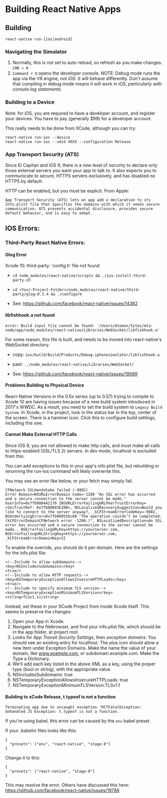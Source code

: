 # Building React Native Apps


## Building
`react-native run-[ios|android]`

### Navigating the Simulator
1. Normally, this is not set to auto-reload, so refresh as you make changes. `CMD + R`
2. `Command + D` opens the developer console. NOTE: Debug mode runs the app via the V8 engine, *not iOS*. It will behave differently. Don't assume that compiling in debug mode means it will work in iOS, _particularly with console.log statements_.


### Building to a Device
Note: for iOS, you are required to have a developer account, and register your devices. You have to pay (generally $99) for a developer account.

This really needs to be done from XCode, although you can try:

```
react-native run-ios --device
react-native run-ios --udid XXXX --configuration Release
```



### App Transport Security (ATS)
Since El Capitan and iOS 9, there is a new level of security to declare only those external servers you want your app to talk to. It also expects you to communicate to secure, HTTPS servers exclusively, and has disabled no HTTPS by default.

HTTP can be enabled, but you must be explicit. From Apple:

```App Transport Security (ATS) lets an app add a declaration to its Info.plist file that specifies the domains with which it needs secure communication. ATS prevents accidental disclosure, provides secure default behavior, and is easy to adopt.```


## IOS Errors:

### Third-Party React Native Errors:

#### Glog Error

Xcode 10: third-party: 'config.h' file not found

- `cd node_modules/react-native/scripts &&
./ios-install-third-party.sh`
- `cd <Your-Project-Folder>/node_modules/react-native/third-party/glog-0.3.4 &&
./configure`

- See: https://github.com/facebook/react-native/issues/14382

#### libfishhook.a not found

```
error: Build input file cannot be found: '/Users/Atomox/Sites/mta-node/app/node_modules/react-native/Libraries/WebSocket/libfishhook.a'
```

For some reason, this file is built, and needs to be moved into react-native's WebSocket directory.

- copy: `ios/build/Build/Products/Debug-iphonesimulator/libfishhook.a`
- past: `../node_modules/react-native/Libraries/WebSocket/`

- See: https://github.com/facebook/react-native/issues/19569


#### Problems Building to Physical Device

React-Native Versions in the 0.5x series (up to 0.57) trying to compile to Xcode 10 are having issues because of a new build system introduced in 2017's WWDC. As a result, you need to set the build system to `Legacy Build System`. In Xcode, in the project, look in the status bar in the top, center of the screen. There is a hammer icon. Click this to configure build settings, including this one.

#### Cannot Make External HTTP Calls

Since iOS 9, you are not allowed to make http calls, and must make all calls to https-enabled (SSL/TLS 2) servers. In dev mode, localhost is excluded from this.

You can add exceptions to this in your app's info.plist file, but rebuilding or rerunning the run-ios command will likely overwrite this.

You may see an error like below, or your fetch may simply fail.
```
CFNetwork SSLHandshake failed (-9801)
Error Domain=NSURLErrorDomain Code=-1200 "An SSL error has occurred and a secure connection to the server cannot be made." UserInfo=0x7fb080442170 {NSURLErrorFailingURLPeerTrustErrorKey=<SecTrustRef: 0x7fb08043b380>, NSLocalizedRecoverySuggestion=Would you like to connect to the server anyway?, _kCFStreamErrorCodeKey=-9802, NSUnderlyingError=0x7fb08055bc00 "The operation couldn’t be completed. (kCFErrorDomainCFNetwork error -1200.)", NSLocalizedDescription=An SSL error has occurred and a secure connection to the server cannot be made., NSErrorFailingURLKey=https://yourserver.com, NSErrorFailingURLStringKey=https://yourserver.com, _kCFStreamErrorDomainKey=3}
```

To enable the override, you should do it per-domain. Here are the settings for the info.plist file:

```
<!--Include to allow subdomains-->
<key>NSIncludesSubdomains</key>
<true/>
<!--Include to allow HTTP requests-->
<key>NSTemporaryExceptionAllowsInsecureHTTPLoads</key>
<true/>
<!--Include to specify minimum TLS version-->
<key>NSTemporaryExceptionMinimumTLSVersion</key>
<string>TLSv1.1</string>
```

Instead, set these in your XCode Project from inside Xcode itself. This seems to preserve the changes:

1. Open your App in Xcode.
2. Navigate to the filebrowser, and find your info.plist file, which should be in the app folder, at project root.
3. Looks for *App Transit Security Settings*, then _exception domains_. You should see an existing entry for localhost. The plus icon should allow a new item under Exception Domains. Make the name the value of your domain, like www.example.com, or subdomain.example.com. Make the Type a Dictionary.
4. We'll add each key listed in the above XML as a key, using the proper type (bool or string), with the appropriate value.
5. NSIncludesSubdomains: true
6. NSTemporaryExceptionAllowsInsecureHTTPLoads: true
7. NSTemporaryExceptionMinimumTLSVersion:TLSv1.1


#### Building to xCode Release, t.typeof is not a function

```
Terminating app due to uncaught exception 'RCTFatalException: Unhandled JS Exception: t.typeof is not a function.
```

If you're using babel, this error can be caused by the `env` babel preset.

If your .babelrc files looks like this:

```
{
  "presets": ["env", "react-native", "stage-0"]
}
```

Change it to this:
```
{
  "presets": ["react-native", "stage-0"]
}
```

This may resolve the error. Others have discussed this here:
https://github.com/facebook/react-native/issues/19788
